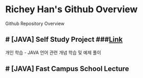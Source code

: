 # Richey Han's Github Overview

Github Repository Overview


## # [JAVA] Self Study Project ###[Link](https://github.com/RicheyHans/-JAVA-Self-Study-Project.git)

개인 학습 - JAVA 언어 관련 개념 학습 및 예제 풀이

## # [JAVA] Fast Campus School Lecture
